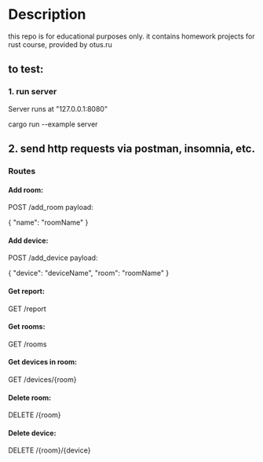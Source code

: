 # Description

this repo is for educational purposes only.
it contains homework projects for rust course, provided by otus.ru

## to test:

### 1. run server
Server runs at "127.0.0.1:8080"

cargo run --example server



## 2. send http requests via postman, insomnia, etc.
### Routes
#### Add room:
POST    /add_room
payload:

{
    "name": "roomName"
}

#### Add device:
POST     /add_device
payload:

{
    "device": "deviceName",
    "room": "roomName"
}

#### Get report:
GET     /report

#### Get rooms: 
GET     /rooms

#### Get devices in room:
GET     /devices/{room}

#### Delete room:
DELETE     /{room}

#### Delete device: 
DELETE     /{room}/{device}